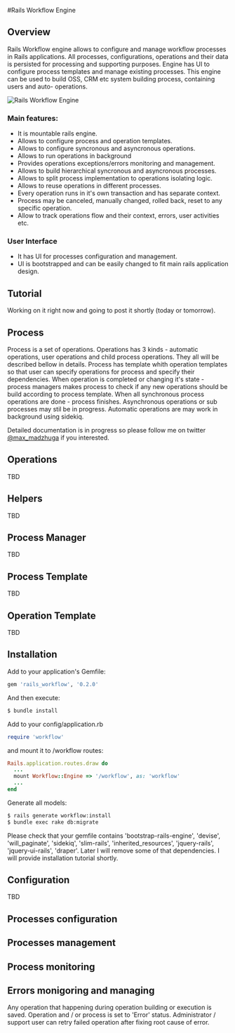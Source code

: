 #Rails Workflow Engine

## Overview

Rails Workflow engine allows to configure and manage workflow processes in Rails applications. All processes, configurations, operations and their data is persisted for processing and supporting purposes. Engine has UI to configure process templates and manage existing processes. This engine can be used to build OSS, CRM etc system building process, containing users and auto- operations.

![Rails Workflow Engine](https://dl.dropboxusercontent.com/u/192451/rails_workflow_screenshot.png)
### Main features:
* It is mountable rails engine.
* Allows to configure process and operation templates.
* Allows to configure syncronous and asyncronous operations.
* Allows to run operations in background
* Provides operations exceptions/errors monitoring and management.
* Allows to build hierarchical syncronous and asyncronous processes.
* Allows to split process implementation to operations isolating logic.
* Allows to reuse operations in different processes.
* Every operation runs in it's own transaction and has separate context.
* Process may be canceled, manually changed, rolled back, reset to any specific operation.
* Allow to track operations flow and their context, errors, user activities etc.

### User Interface
* It has UI for processes configuration and management.
* UI is bootstrapped and can be easily changed to fit main rails application design.

## Tutorial
Working on it right now and going to post it shortly (today or tomorrow).

## Process
Process is a set of operations. Operations has 3 kinds - automatic operations, user operations and child process operations. They all will be described bellow in details. Process has template whith operation templates so that user can specify operations for process and specify their dependencies. When operation is completed or changing it's state - process managers makes process to check if any new operations should be build according to process template. When all synchronous process operations are done - process finishes. Asynchronous operations or sub processes may stil be in progress. Automatic operations are may work in background using sidekiq.

Detailed documentation is in progress so please follow me on twitter [@max_madzhuga](https://twitter.com/max_madzhuga) if you interested.

## Operations
TBD

## Helpers
TBD

## Process Manager
TBD

## Process Template
TBD

## Operation Template
TBD

## Installation

Add to your application's Gemfile:

```ruby
gem 'rails_workflow', '0.2.0'
```

And then execute:

```sh
$ bundle install
```

Add to your config/application.rb
```ruby
require 'workflow'
```

and mount it to /workflow routes:
```ruby
Rails.application.routes.draw do
  ...
  mount Workflow::Engine => '/workflow', as: 'workflow'
  ...
end
```
Generate all models:
```sh
$ rails generate workflow:install
$ bundle exec rake db:migrate
```
Please check that your gemfile contains 'bootstrap-rails-engine', 'devise', 'will_paginate', 'sidekiq', 'slim-rails',
'inherited_resources', 'jquery-rails', 'jquery-ui-rails', 'draper'. Later I will remove some of that dependencies.
I will provide installation tutorial shortly.

## Configuration
TBD


## Processes configuration

## Processes management

## Process monitoring

## Errors monigoring and managing
Any operation that happening during operation building or execution is saved. Operation and / or process is set to 'Error'
status. Administrator / support user can retry failed operation after fixing root cause of error.
